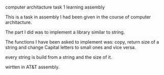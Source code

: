 
#
computer architacture task 1
learning assembly


This is a task in assembly I had been given in the course of computer architacture.

The part I did was to implement a library similar to string.

The functions I have been asked to implement was: copy, return size of a string and change Capital letters to small ones and vice versa.

every string is build from a string and the size of it.

wirtten in AT&T assembly.
